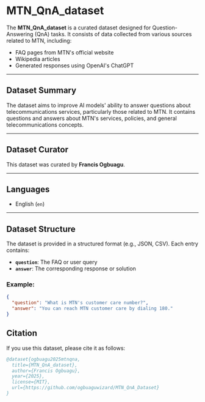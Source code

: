 # MTN_QnA_dataset

The **MTN_QnA_dataset** is a curated dataset designed for Question-Answering (QnA) tasks. It consists of data collected from various sources related to MTN, including:

- FAQ pages from MTN's official website  
- Wikipedia articles  
- Generated responses using OpenAI's ChatGPT  

---

## Dataset Summary

The dataset aims to improve AI models' ability to answer questions about telecommunications services, particularly those related to MTN. It contains questions and answers about MTN's services, policies, and general telecommunications concepts.

---

## Dataset Curator

This dataset was curated by **Francis Ogbuagu**.

---

## Languages

- English (`en`)

---

## Dataset Structure

The dataset is provided in a structured format (e.g., JSON, CSV). Each entry contains:  
- **`question`**: The FAQ or user query  
- **`answer`**: The corresponding response or solution  

### Example:
```json
{
  "question": "What is MTN's customer care number?",
  "answer": "You can reach MTN customer care by dialing 180."
}
```
## Citation

If you use this dataset, please cite it as follows:

```bibtex
@dataset{ogbuagu2025mtnqna,
  title={MTN_QnA_dataset},
  author={Francis Ogbuagu},
  year={2025},
  license={MIT},
  url={https://github.com/ogbuaguwizard/MTN_QnA_Dataset}
}
```
